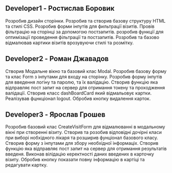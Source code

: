 ## Developer1 - Ростислав Боровик
Розробив дизайн сторінки.
Розробив та створив базову структуру HTML та стилі CSS.
Розробив форми інпутів для фильтрації візитів.
Провів фільтрацію на сторінці за допомогою постзапитів.
розробив функції  для оптимізації проведення фільтрації та постзапитів.
Розробив та базово відмалював картики візитів врозувуючи стилі та розмітку.


## Developer2 - Роман Джавадов
Створив Модальне вікно та базовий клас Modal.
Розробив базову форму та клас Form з інпутами для входу на сторінку.
Розробив форму інпутів для введення логіну та паролю, та їх валідацію.
Створив функцію яка відправляє пост запит на сервер для отримання токену та проходження  валідації.
Створив класс dashBoardCard який відмальовує картки.
Реалізував фцнкціонал logout. 
Обробив кнопку видалення карток.  


## Developer3 - Ярослав Грошев
Розробив базовий клас CreateVisitForm для відмалюванні в модальному вікні при створенні візиту.
Створив та розобив відповідні дочірні класи при виборі нобхідного лікаря та розширив фунціонал базового класу.
Створив форму з інпутами для збору необхідної інформаціх.
Створив функцію яка відправляє пост запит на сервер для отримання результатів введеня.
Виконав вілідацію керектності даних введених  в карточку  візиту.
Обробив кнопку показати повну інформацію в картіці та редагувати картку.   
